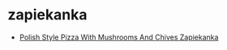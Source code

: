 # zapiekanka

 * [Polish Style Pizza With Mushrooms And Chives Zapiekanka](../../index/p/polish-style-pizza-with-mushrooms-and-chives-zapiekanka.json)
